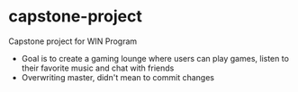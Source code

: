 # capstone-project
Capstone project for WIN Program

- Goal is to create a gaming lounge where users can play games, listen to their favorite music and chat with friends
- Overwriting master, didn't mean to commit changes
